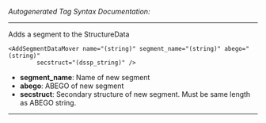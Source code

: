 _Autogenerated Tag Syntax Documentation:_

---
Adds a segment to the StructureData

```
<AddSegmentDataMover name="(string)" segment_name="(string)" abego="(string)"
        secstruct="(dssp_string)" />
```

-   **segment_name**: Name of new segment
-   **abego**: ABEGO of new segment
-   **secstruct**: Secondary structure of new segment. Must be same length as ABEGO string.

---
